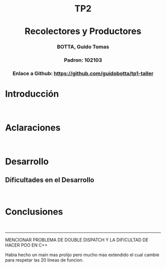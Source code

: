 # <center> TP2 </center>
# <center> Recolectores y Productores </center>

### <center> BOTTA, Guido Tomas </center>

### <center> Padron: 102103 </center>

### <center> Enlace a Github: https://github.com/guidobotta/tp1-taller </center>

# Introducción

&nbsp;&nbsp;&nbsp;&nbsp; 

# Aclaraciones

&nbsp;&nbsp;&nbsp;&nbsp; 

# Desarrollo

## 

## Dificultades en el Desarrollo

&nbsp;&nbsp;&nbsp;&nbsp; 

# Conclusiones

&nbsp;&nbsp;&nbsp;&nbsp;


--------------------------------------------------------------------------------

MENCIONAR PROBLEMA DE DOUBLE DISPATCH Y LA DIFICULTAD DE HACER POO EN C++

Habia hecho un main mas prolijo pero mucho mas extendido el cual cambie para
respetar las 20 lineas de funcion.